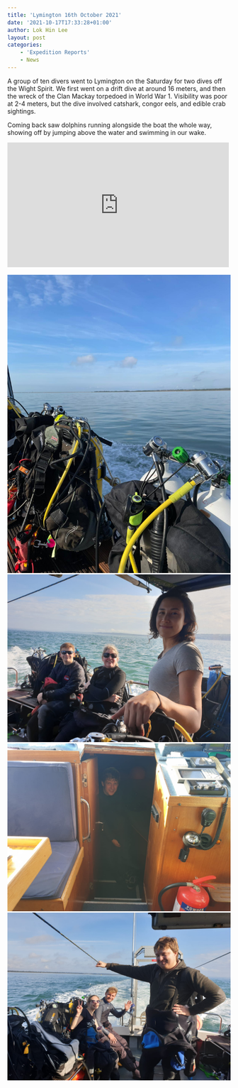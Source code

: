 ```yaml
---
title: 'Lymington 16th October 2021'
date: '2021-10-17T17:33:28+01:00'
author: Lok Hin Lee
layout: post
categories:
    - 'Expedition Reports'
    - News
---
```


A group of ten divers went to Lymington on the Saturday for two dives off the Wight Spirit. We first went on a drift dive at around 16 meters, and then the wreck of the Clan Mackay torpedoed in World War 1. Visibility was poor at 2-4 meters, but the dive involved catshark, congor eels, and edible crab sightings.

Coming back saw dolphins running alongside the boat the whole way, showing off by jumping above the water and swimming in our wake.

<iframe allow="accelerometer; autoplay; clipboard-write; encrypted-media; gyroscope; picture-in-picture; web-share" allowfullscreen="" frameborder="0" height="281" loading="lazy" src="https://www.youtube.com/embed/y_jPBsUy2Ak?feature=oembed" title="Lymington Dolphins" width="500"></iframe>

![](/assets/images/WhatsApp-Image-2021-10-16-at-22.15.18-1.jpeg)
![](/assets/images/WhatsApp-Image-2021-10-17-at-17.22.38-1-1.jpeg)
![](/assets/images/WhatsApp-Image-2021-10-17-at-17.22.38-2-1.jpeg)
![](/assets/images/WhatsApp-Image-2021-10-17-at-17.22.38-3.jpeg)
